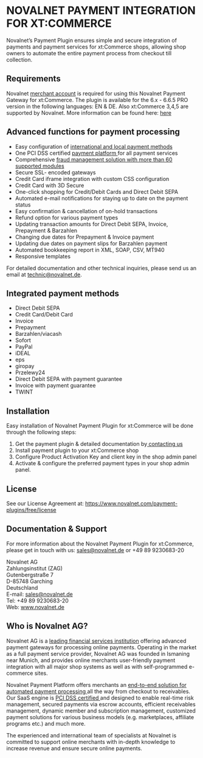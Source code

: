 # NOVALNET PAYMENT INTEGRATION FOR XT:COMMERCE
Novalnet’s Payment Plugin ensures simple and secure integration of payments and payment services for xt:Commerce shops, allowing shop owners to automate the entire payment process from checkout till collection. 

## Requirements 
Novalnet <a href="https://www.novalnet.de/">merchant account</a> is required for using this Novalnet Payment Gateway for xt:Commerce. The plugin is available for the 6.x - 6.6.5 PRO version in the following languages: EN & DE.
Also xt:Commerce 3,4,5 are supported by Novalnet. More information can be found here: <a href="https://www.novalnet.de/modul/xtcommerce-payment-module">here</a>

## Advanced functions for payment processing
-	Easy configuration of <a href="https://www.novalnet.de/zahlungsabwicklung"> international and local payment methods </a>
-	One PCI DSS certified <a href="https://www.novalnet.de/plattform">payment platform </a>for all payment services
-	Comprehensive <a href="https://www.novalnet.de/risikomanagement"> fraud management solution with more than 60 supported modules </a>
-	Secure SSL- encoded gateways
-	Credit Card iframe integration with custom CSS configuration 
-	Credit Card with 3D Secure
-	One-click shopping for Credit/Debit Cards and Direct Debit SEPA
-	Automated e-mail notifications for staying up to date on the payment status
-	Easy confirmation & cancellation of on-hold transactions
-	Refund option for various payment types
-	Updating transaction amounts for Direct Debit SEPA, Invoice, Prepayment & Barzahlen
-	Changing due dates for Prepayment & Invoice payment
-	Updating due dates on payment slips for Barzahlen payment
-	Automated bookkeeping report in XML, SOAP, CSV, MT940
-	Responsive templates<br>

For detailed documentation and other technical inquiries, please send us an email at technic@novalnet.de.

## Integrated payment methods
-	Direct Debit SEPA
-	Credit Card/Debit Card
-	Invoice
-	Prepayment
-	Barzahlen/viacash
-	Sofort
-	PayPal
-	iDEAL
-	eps
-	giropay
-	Przelewy24
-	Direct Debit SEPA with payment guarantee
-	Invoice with payment guarantee
-	 TWINT

## Installation
Easy installation of Novalnet Payment Plugin for xt:Commerce will be done through the following steps: 
1.	Get the payment plugin & detailed documentation by<a href="https://www.novalnet.de/kontakt/sales"> contacting us </a>
2.	Install payment plugin to your xt:Commerce shop 
3.	Configure Product Activation Key and client key in the shop admin panel 
4.	Activate & configure the preferred payment types in your shop admin panel. 

## License  
See our License Agreement at: https://www.novalnet.com/payment-plugins/free/license

## Documentation & Support
For more information about the Novalnet Payment Plugin for xt:Commerce, please get in touch with us: <a href="mailto:sales@novalnet.de"> sales@novalnet.de </a> or +49 89 9230683-20<br>

Novalnet AG<br>
Zahlungsinstitut (ZAG)<br>
Gutenbergstraße 7<br>
D-85748 Garching<br>
Deutschland<br>
E-mail: sales@novalnet.de<br>
Tel: +49 89 9230683-20<br>
Web: www.novalnet.de

## Who is Novalnet AG?
<p>Novalnet AG is a <a href="https://www.novalnet.de/zahlungsinstitut">leading financial services institution</a> offering advanced payment gateways for processing online payments. Operating in the market as a full payment service provider, Novalnet AG was founded in Ismaning near Munich, and provides online merchants user-friendly payment integration with all major shop systems as well as with self-programmed e-commerce sites.</p>
<p>Novalnet Payment Platform offers merchants an <a href="https://www.novalnet.de/produkte"> end-to-end solution for automated payment processing </a> all the way from checkout to receivables. Our SaaS engine is <a href="https://www.novalnet.de/pci-dss-zertifizierung"> PCI DSS certified </a>and designed to enable real-time risk management, secured payments via escrow accounts, efficient receivables management, dynamic member and subscription management, customized payment solutions for various business models (e.g. marketplaces, affiliate programs etc.) and much more.</p> 
<p>The experienced and international team of specialists at Novalnet is committed to support online merchants with in-depth knowledge to increase revenue and ensure secure online payments.</p>
